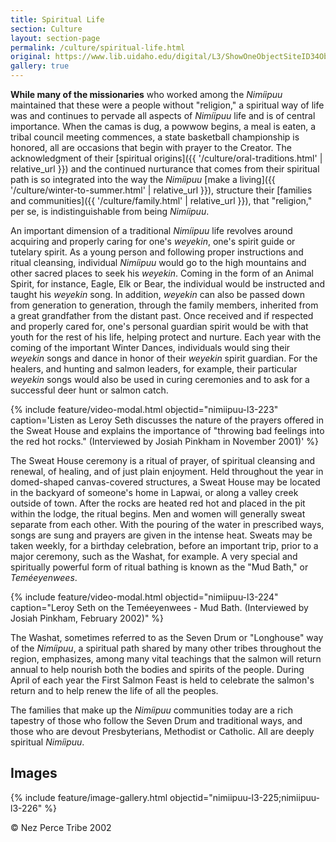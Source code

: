 ```yaml
---
title: Spiritual Life
section: Culture
layout: section-page
permalink: /culture/spiritual-life.html
original: https://www.lib.uidaho.edu/digital/L3/ShowOneObjectSiteID34ObjectID102.html
gallery: true
---
```


**While many of the missionaries** who worked among the _Nimíipuu_ maintained that these were a people without "religion," a spiritual way of life was and continues to pervade all aspects of _Nimíipuu_ life and is of central importance. When the camas is dug, a powwow begins, a meal is eaten, a tribal council meeting commences, a state basketball championship is honored, all are occasions that begin with prayer to the Creator. The acknowledgment of their [spiritual origins]({{ '/culture/oral-traditions.html' | relative_url }}) and the continued nurturance that comes from their spiritual path is so integrated into the way the _Nimíipuu_ [make a living]({{ '/culture/winter-to-summer.html' | relative_url }}), structure their [families and communities]({{ '/culture/family.html' | relative_url }}), that "religion," per se, is indistinguishable from being _Nimíipuu_.

An important dimension of a traditional _Nimíipuu_ life revolves around acquiring and properly caring for one's _weyekin_, one's spirit guide or tutelary spirit. As a young person and following proper instructions and ritual cleansing, individual _Nimíipuu_ would go to the high mountains and other sacred places to seek his _weyekin_. Coming in the form of an Animal Spirit, for instance, Eagle, Elk or Bear, the individual would be instructed and taught his _weyekin_ song. In addition, _weyekin_ can also be passed down from generation to generation, through the family members, inherited from a great grandfather from the distant past. Once received and if respected and properly cared for, one's personal guardian spirit would be with that youth for the rest of his life, helping protect and nurture. Each year with the coming of the important Winter Dances, individuals would sing their _weyekin_ songs and dance in honor of their _weyekin_ spirit guardian. For the healers, and hunting and salmon leaders, for example, their particular _weyekin_ songs would also be used in curing ceremonies and to ask for a successful deer hunt or salmon catch.

{% include feature/video-modal.html objectid="nimiipuu-l3-223" caption='Listen as Leroy Seth discusses the nature of the prayers offered in the Sweat House and explains the importance of "throwing bad feelings into the red hot rocks." (Interviewed by Josiah Pinkham in November 2001)' %}

The Sweat House ceremony is a ritual of prayer, of spiritual cleansing and renewal, of healing, and of just plain enjoyment. Held throughout the year in domed-shaped canvas-covered structures, a Sweat House may be located in the backyard of someone's home in Lapwai, or along a valley creek outside of town. After the rocks are heated red hot and placed in the pit within the lodge, the ritual begins. Men and women will generally sweat separate from each other. With the pouring of the water in prescribed ways, songs are sung and prayers are given in the intense heat. Sweats may be taken weekly, for a birthday celebration, before an important trip, prior to a major ceremony, such as the Washat, for example. A very special and spiritually powerful form of ritual bathing is known as the "Mud Bath," or _Teméeyenwees_.

{% include feature/video-modal.html objectid="nimiipuu-l3-224" caption="Leroy Seth on the Teméeyenwees - Mud Bath. (Interviewed by Josiah Pinkham, February 2002)" %}

The Washat, sometimes referred to as the Seven Drum or "Longhouse" way of the _Nimíipuu_, a spiritual path shared by many other tribes throughout the region, emphasizes, among many vital teachings that the salmon will return annual to help nourish both the bodies and spirits of the people. During April of each year the First Salmon Feast is held to celebrate the salmon's return and to help renew the life of all the peoples.

The families that make up the _Nimíipuu_ communities today are a rich tapestry of those who follow the Seven Drum and traditional ways, and those who are devout Presbyterians, Methodist or Catholic. All are deeply spiritual _Nimíipuu_.

## Images

{% include feature/image-gallery.html objectid="nimiipuu-l3-225;nimiipuu-l3-226" %}

© Nez Perce Tribe 2002
